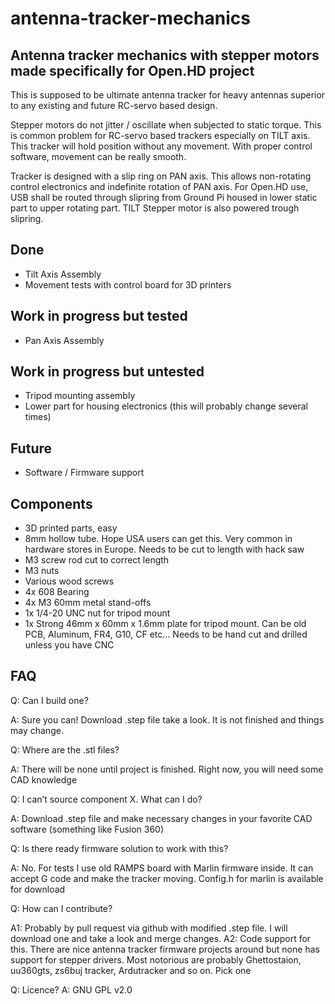 # antenna-tracker-mechanics
##  Antenna tracker mechanics with stepper motors made specifically for Open.HD project
This is supposed to be ultimate antenna tracker for heavy antennas superior to any existing and future RC-servo based design.

Stepper motors do not jitter / oscillate when subjected to static torque. This is common problem for RC-servo based trackers especially on TILT axis. This tracker will hold position without any movement. With proper control software, movement can be really smooth.

Tracker is designed with a slip ring on PAN axis. This allows non-rotating control electronics and indefinite rotation of PAN axis. 
For Open.HD use, USB shall be routed through slipring from Ground Pi housed in lower static part to upper rotating part. TILT Stepper motor is also powered trough slipring.


##  Done
* Tilt Axis Assembly
* Movement tests with control board for 3D printers

##  Work in progress but tested
* Pan Axis Assembly

##  Work in progress but untested
* Tripod mounting assembly
* Lower part for housing electronics (this will probably change several times)

##  Future
* Software / Firmware support

##  Components
* 3D printed parts, easy
* 8mm hollow tube. Hope USA users can get this. Very common in hardware stores in Europe. Needs to be cut to length with hack saw
* M3 screw rod cut to correct length
* M3 nuts
* Various wood screws
* 4x 608 Bearing
* 4x M3 60mm metal stand-offs 
* 1x 1/4-20 UNC nut for tripod mount
* 1x Strong 46mm x 60mm x 1.6mm plate for tripod mount. Can be old PCB, Aluminum, FR4, G10, CF etc... Needs to be hand cut and drilled unless you have CNC 



##  FAQ
Q: Can I build one?

A: Sure you can! Download .step file take a look. It is not finished and things may change. 

Q: Where are the .stl files?

A: There will be none until project is finished. Right now, you will need some CAD knowledge

Q: I can’t source component X. What can I do?

A: Download .step file and make necessary changes in your favorite CAD software (something like Fusion 360)

Q: Is there ready firmware solution to work with this?

A: No. For tests I use old RAMPS board with Marlin firmware inside. It can accept G code and make the tracker moving. Config.h for marlin is available for download

Q: How can I contribute?

A1: Probably by pull request via github with modified .step file. I will download one and take a look and merge changes.
A2: Code support for this. There are nice antenna tracker firmware projects around but none has support for stepper drivers. Most notorious are probably Ghettostaion, uu360gts, zs6buj tracker, Ardutracker and so on. Pick one

Q: Licence?
A: GNU GPL v2.0
